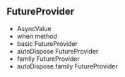 ## FutureProvider

- AsyncValue
- when method
- basic FutureProvider
- autoDispose FutureProvider
- family FutureProvider
- autoDispose.family FutureProvider
